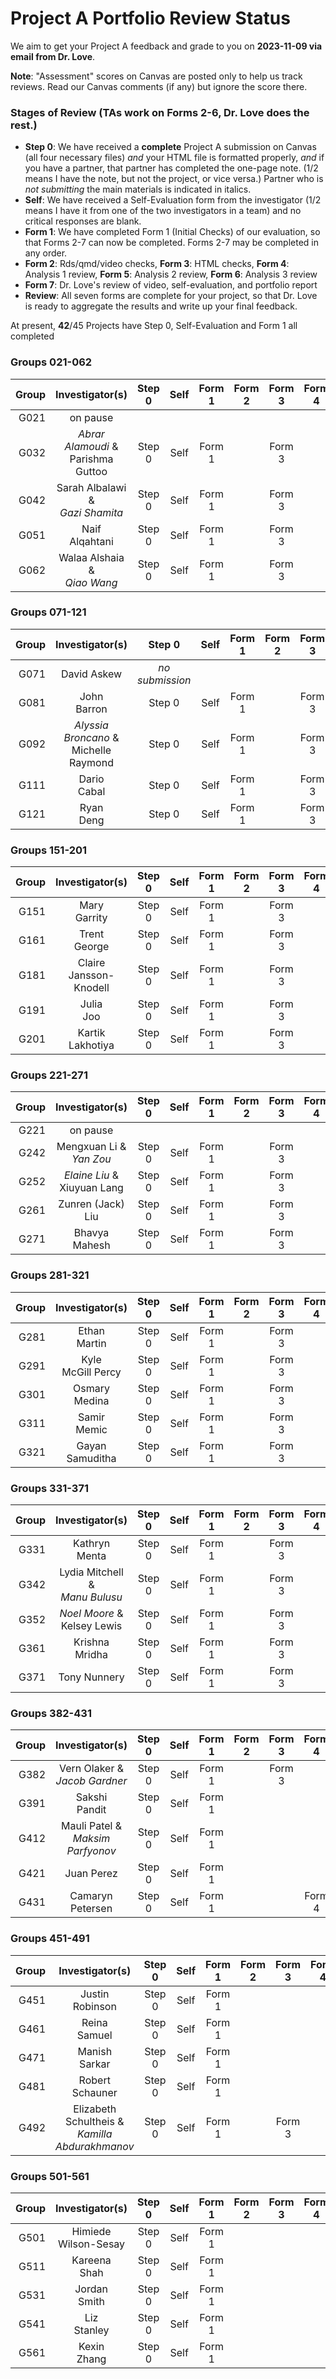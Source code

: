 # Project A Portfolio Review Status

We aim to get your Project A feedback and grade to you on **2023-11-09 via email from Dr. Love**. 

**Note**: "Assessment" scores on Canvas are posted only to help us track reviews. Read our Canvas comments (if any) but ignore the score there.

### Stages of Review (TAs work on Forms 2-6, Dr. Love does the rest.)

- **Step 0**: We have received a **complete** Project A submission on Canvas (all four necessary files) *and* your HTML file is formatted properly, *and* if you have a partner, that partner has completed the one-page note. (1/2 means I have the note, but not the project, or vice versa.) Partner who is *not submitting* the main materials is indicated in italics.
- **Self**: We have received a Self-Evaluation form from the investigator (1/2 means I have it from one of the two investigators in a team) and no critical responses are blank.
- **Form 1**: We have completed Form 1 (Initial Checks) of our evaluation, so that Forms 2-7 can now be completed. Forms 2-7 may be completed in any order.
- **Form 2**: Rds/qmd/video checks, **Form 3**: HTML checks, **Form 4**: Analysis 1 review, **Form 5**: Analysis 2 review, **Form 6**: Analysis 3 review
- **Form 7**: Dr. Love's review of video, self-evaluation, and portfolio report
- **Review**: All seven forms are complete for your project, so that Dr. Love is ready to aggregate the results and write up your final feedback.

At present, **42**/45 Projects have Step 0, Self-Evaluation and Form 1 all completed

### Groups 021-062

Group | Investigator(s) | Step 0 | Self | Form 1 | Form 2 | Form 3 | Form 4 | Form 5 | Form 6 | Form 7 | Review |
-----: | :-------------------------: | :-----: | :-----: | :-----: | :-----: | :-----: | :-----: | :-----: | :-----: | :-----: | :-----: |
G021 | on pause |
G032 | *Abrar Alamoudi* & <br /> Parishma Guttoo | Step 0 | Self | Form 1 | | Form 3
G042 | Sarah Albalawi & <br /> *Gazi Shamita* | Step 0 | Self | Form 1 | | Form 3
G051 | Naif <br /> Alqahtani | Step 0 | Self | Form 1 | | Form 3
G062 | Walaa Alshaia & <br /> *Qiao Wang* | Step 0 | Self | Form 1 | | Form 3

### Groups 071-121

Group | Investigator(s) | Step 0 | Self | Form 1 | Form 2 | Form 3 | Form 4 | Form 5 | Form 6 | Form 7 | Review |
-----: | :-------------------------: | :-----: | :-----: | :-----: | :-----: | :-----: | :-----: | :-----: | :-----: | :-----: | :-----: |
G071 | David Askew | *no submission*
G081 | John <br /> Barron | Step 0 | Self | Form 1 | | Form 3
G092 | *Alyssia Broncano* & <br /> Michelle Raymond | Step 0 | Self | Form 1 | | Form 3 | Form 4
G111 | Dario <br /> Cabal | Step 0 | Self | Form 1 | | Form 3
G121 | Ryan <br /> Deng | Step 0 | Self | Form 1 | | Form 3

### Groups 151-201

Group | Investigator(s) | Step 0 | Self | Form 1 | Form 2 | Form 3 | Form 4 | Form 5 | Form 6 | Form 7 | Review |
-----: | :-------------------------: | :-----: | :-----: | :-----: | :-----: | :-----: | :-----: | :-----: | :-----: | :-----: | :-----: |
G151 | Mary <br /> Garrity | Step 0 | Self | Form 1 | | Form 3
G161 | Trent <br /> George | Step 0 | Self | Form 1 | | Form 3
G181 | Claire <br /> Jansson-Knodell | Step 0 | Self | Form 1 | | Form 3
G191 | Julia <br /> Joo | Step 0 | Self | Form 1 | | Form 3
G201 | Kartik <br /> Lakhotiya | Step 0 | Self | Form 1 | | Form 3

### Groups 221-271

Group | Investigator(s) | Step 0 | Self | Form 1 | Form 2 | Form 3 | Form 4 | Form 5 | Form 6 | Form 7 | Review |
-----: | :-------------------------: | :-----: | :-----: | :-----: | :-----: | :-----: | :-----: | :-----: | :-----: | :-----: | :-----: |
G221 | on pause |
G242 | Mengxuan Li & <br /> *Yan Zou* | Step 0 | Self | Form 1 | | Form 3 |
G252 | *Elaine Liu* & <br /> Xiuyuan Lang | Step 0 | Self | Form 1 | | Form 3
G261 | Zunren (Jack) <br /> Liu | Step 0 | Self | Form 1 | | Form 3
G271 | Bhavya <br /> Mahesh | Step 0 | Self | Form 1 | | Form 3

### Groups 281-321

Group | Investigator(s) | Step 0 | Self | Form 1 | Form 2 | Form 3 | Form 4 | Form 5 | Form 6 | Form 7 | Review |
-----: | :-------------------------: | :-----: | :-----: | :-----: | :-----: | :-----: | :-----: | :-----: | :-----: | :-----: | :-----: |
G281 | Ethan <br /> Martin | Step 0 | Self | Form 1 | | Form 3
G291 | Kyle <br /> McGill Percy | Step 0 | Self | Form 1 | | Form 3
G301 | Osmary <br /> Medina | Step 0 | Self | Form 1 | | Form 3
G311 | Samir <br /> Memic | Step 0 | Self | Form 1 | | Form 3
G321 | Gayan <br /> Samuditha | Step 0 | Self | Form 1 | | Form 3

### Groups 331-371

Group | Investigator(s) | Step 0 | Self | Form 1 | Form 2 | Form 3 | Form 4 | Form 5 | Form 6 | Form 7 | Review |
-----: | :-------------------------: | :-----: | :-----: | :-----: | :-----: | :-----: | :-----: | :-----: | :-----: | :-----: | :-----: |
G331 | Kathryn <br /> Menta | Step 0 | Self | Form 1 | | Form 3
G342 | Lydia Mitchell & <br /> *Manu Bulusu* | Step 0 | Self | Form 1 | | Form 3 |
G352 | *Noel Moore* & <br /> Kelsey Lewis | Step 0 | Self | Form 1 | | Form 3 |
G361 | Krishna <br /> Mridha | Step 0 | Self | Form 1 | | Form 3
G371 | Tony Nunnery | Step 0 | Self | Form 1 | | Form 3

### Groups 382-431

Group | Investigator(s) | Step 0 | Self | Form 1 | Form 2 | Form 3 | Form 4 | Form 5 | Form 6 | Form 7 | Review |
-----: | :-------------------------: | :-----: | :-----: | :-----: | :-----: | :-----: | :-----: | :-----: | :-----: | :-----: | :-----: |
G382 | Vern Olaker & <br /> *Jacob Gardner* | Step 0 | Self | Form 1 | | Form 3
G391 | Sakshi <br /> Pandit | Step 0 | Self | Form 1
G412 | Mauli Patel & <br /> *Maksim Parfyonov* | Step 0 | Self | Form 1
G421 | Juan Perez | Step 0 | Self | Form 1
G431 | Camaryn <br /> Petersen | Step 0 | Self | Form 1 | | | Form 4 |

### Groups 451-491

Group | Investigator(s) | Step 0 | Self | Form 1 | Form 2 | Form 3 | Form 4 | Form 5 | Form 6 | Form 7 | Review |
-----: | :-------------------------: | :-----: | :-----: | :-----: | :-----: | :-----: | :-----: | :-----: | :-----: | :-----: | :-----: |
G451 | Justin <br /> Robinson | Step 0 | Self | Form 1
G461 | Reina <br /> Samuel | Step 0 | Self | Form 1
G471 | Manish <br /> Sarkar | Step 0 | Self | Form 1
G481 | Robert <br /> Schauner | Step 0 | Self | Form 1
G492 | Elizabeth <br /> Schultheis & <br /> *Kamilla* <br /> *Abdurakhmanov* | Step 0 | Self | Form 1 | | Form 3

### Groups 501-561

Group | Investigator(s) | Step 0 | Self | Form 1 | Form 2 | Form 3 | Form 4 | Form 5 | Form 6 | Form 7 | Review |
-----: | :-------------------------: | :-----: | :-----: | :-----: | :-----: | :-----: | :-----: | :-----: | :-----: | :-----: | :-----: |
G501 | Himiede <br /> Wilson-Sesay | Step 0 | Self | Form 1
G511 | Kareena <br /> Shah | Step 0 | Self | Form 1
G531 | Jordan <br /> Smith | Step 0 | Self | Form 1
G541 | Liz <br /> Stanley | Step 0 | Self | Form 1
G561 | Kexin <br /> Zhang | Step 0 | Self | Form 1 |

